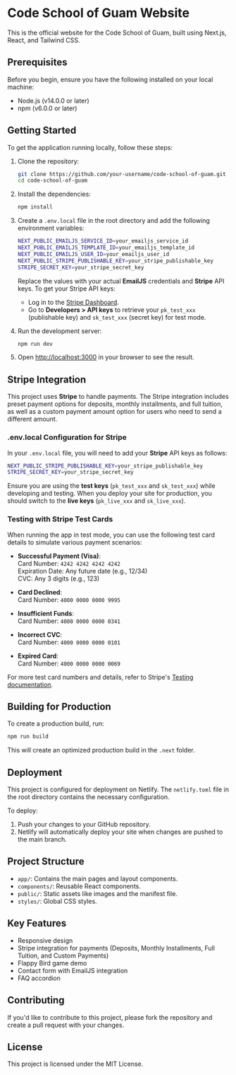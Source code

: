 # Code School of Guam Website

This is the official website for the Code School of Guam, built using Next.js, React, and Tailwind CSS.

## Prerequisites

Before you begin, ensure you have the following installed on your local machine:

- Node.js (v14.0.0 or later)
- npm (v6.0.0 or later)

## Getting Started

To get the application running locally, follow these steps:

1. Clone the repository:
   ```bash
   git clone https://github.com/your-username/code-school-of-guam.git
   cd code-school-of-guam
   ```

2. Install the dependencies:
   ```bash
   npm install
   ```

3. Create a `.env.local` file in the root directory and add the following environment variables:
   ```bash
   NEXT_PUBLIC_EMAILJS_SERVICE_ID=your_emailjs_service_id
   NEXT_PUBLIC_EMAILJS_TEMPLATE_ID=your_emailjs_template_id
   NEXT_PUBLIC_EMAILJS_USER_ID=your_emailjs_user_id
   NEXT_PUBLIC_STRIPE_PUBLISHABLE_KEY=your_stripe_publishable_key
   STRIPE_SECRET_KEY=your_stripe_secret_key
   ```

   Replace the values with your actual **EmailJS** credentials and **Stripe** API keys. To get your Stripe API keys:
   - Log in to the [Stripe Dashboard](https://dashboard.stripe.com).
   - Go to **Developers > API keys** to retrieve your `pk_test_xxx` (publishable key) and `sk_test_xxx` (secret key) for test mode.

4. Run the development server:
   ```bash
   npm run dev
   ```

5. Open [http://localhost:3000](http://localhost:3000) in your browser to see the result.

## Stripe Integration

This project uses **Stripe** to handle payments. The Stripe integration includes preset payment options for deposits, monthly installments, and full tuition, as well as a custom payment amount option for users who need to send a different amount.

### .env.local Configuration for Stripe

In your `.env.local` file, you will need to add your **Stripe** API keys as follows:

```bash
NEXT_PUBLIC_STRIPE_PUBLISHABLE_KEY=your_stripe_publishable_key
STRIPE_SECRET_KEY=your_stripe_secret_key
```

Ensure you are using the **test keys** (`pk_test_xxx` and `sk_test_xxx`) while developing and testing. When you deploy your site for production, you should switch to the **live keys** (`pk_live_xxx` and `sk_live_xxx`).

### Testing with Stripe Test Cards

When running the app in test mode, you can use the following test card details to simulate various payment scenarios:

- **Successful Payment (Visa)**:  
  Card Number: `4242 4242 4242 4242`  
  Expiration Date: Any future date (e.g., 12/34)  
  CVC: Any 3 digits (e.g., 123)

- **Card Declined**:  
  Card Number: `4000 0000 0000 9995`

- **Insufficient Funds**:  
  Card Number: `4000 0000 0000 0341`

- **Incorrect CVC**:  
  Card Number: `4000 0000 0000 0101`

- **Expired Card**:  
  Card Number: `4000 0000 0000 0069`

For more test card numbers and details, refer to Stripe's [Testing documentation](https://stripe.com/docs/testing).

## Building for Production

To create a production build, run:

```bash
npm run build
```

This will create an optimized production build in the `.next` folder.

## Deployment

This project is configured for deployment on Netlify. The `netlify.toml` file in the root directory contains the necessary configuration.

To deploy:

1. Push your changes to your GitHub repository.
2. Netlify will automatically deploy your site when changes are pushed to the main branch.

## Project Structure

- `app/`: Contains the main pages and layout components.
- `components/`: Reusable React components.
- `public/`: Static assets like images and the manifest file.
- `styles/`: Global CSS styles.

## Key Features

- Responsive design
- Stripe integration for payments (Deposits, Monthly Installments, Full Tuition, and Custom Payments)
- Flappy Bird game demo
- Contact form with EmailJS integration
- FAQ accordion

## Contributing

If you'd like to contribute to this project, please fork the repository and create a pull request with your changes.

## License

This project is licensed under the MIT License.
